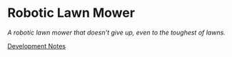# Robotic Lawn Mower
_A robotic lawn mower that doesn't give up, even to the toughest of lawns._

[Development Notes](./lawnmower.md)
